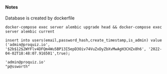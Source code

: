 

#### Notes

Database is created by dockerfile


```
docker-compose exec server alembic upgrade head && docker-compose exec server alembic current

insert into users(email,password_hash,create_timestamp,is_admin) value ('admin@proquiz.io', '$2b$12$2WYFlv4DFQm4Wu5BP13I5epD3Oiv74VuZxDyZbXvMwAgH3CHZx8h6', '2022-04-02T18:48:07.916501',true);

'admin@proquiz.io'
"p@ssworth"

```
